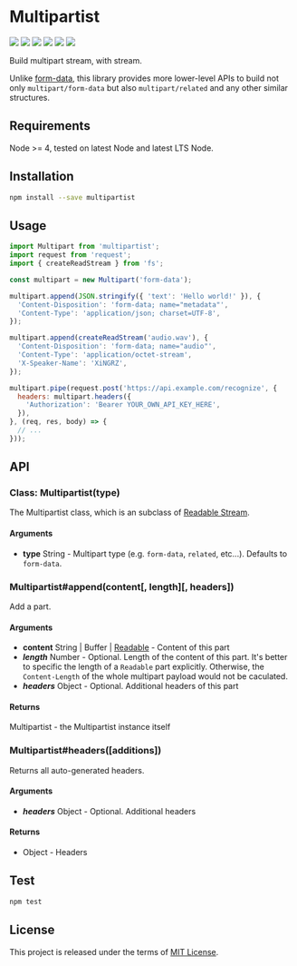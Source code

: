 Multipartist
==========

[![][travis-img]][travis-url] [![][coveralls-img]][coveralls-url] [![][npm-version]][npm-url] [![][npm-downloads]][npm-url] [![][license-img]][license-url] [![][issues-img]][issues-url]

Build multipart stream, with stream.

Unlike [form-data](https://github.com/form-data/form-data), this library provides more lower-level APIs to build not only `multipart/form-data` but also `multipart/related` and any other similar structures.

## Requirements

Node >= 4, tested on latest Node and latest LTS Node.

## Installation

```sh
npm install --save multipartist
```

## Usage

```js
import Multipart from 'multipartist';
import request from 'request';
import { createReadStream } from 'fs';

const multipart = new Multipart('form-data');

multipart.append(JSON.stringify({ 'text': 'Hello world!' }), {
  'Content-Disposition': 'form-data; name="metadata"',
  'Content-Type': 'application/json; charset=UTF-8',
});

multipart.append(createReadStream('audio.wav'), {
  'Content-Disposition': 'form-data; name="audio"',
  'Content-Type': 'application/octet-stream',
  'X-Speaker-Name': 'XiNGRZ',
});

multipart.pipe(request.post('https://api.example.com/recognize', {
  headers: multipart.headers({
    'Authorization': 'Bearer YOUR_OWN_API_KEY_HERE',
  }),
}, (req, res, body) => {
  // ...
}));
```

## API

### Class: Multipartist(type)

The Multipartist class, which is an subclass of [Readable Stream](https://nodejs.org/dist/latest/docs/api/stream.html#stream_readable_streams).

#### Arguments

- **type** String - Multipart type (e.g. `form-data`, `related`, etc...). Defaults to `form-data`.

### Multipartist#append(content[, length][, headers])

Add a part.

#### Arguments

- **content** String | Buffer | [Readable](https://nodejs.org/dist/latest/docs/api/stream.html#stream_class_stream_readable) - Content of this part
- ***length*** Number - Optional. Length of the content of this part. It's better to specific the length of a `Readable` part explicitly. Otherwise, the `Content-Length` of the whole multipart payload would not be caculated.
- ***headers*** Object - Optional. Additional headers of this part

#### Returns

Multipartist - the Multipartist instance itself

### Multipartist#headers([additions])

Returns all auto-generated headers.

#### Arguments

- ***headers*** Object - Optional. Additional headers

#### Returns

- Object - Headers

## Test

```sh
npm test
```

## License

This project is released under the terms of [MIT License](LICENSE).


[travis-img]: https://img.shields.io/travis/xingrz/multipartist/master.svg?style=flat-square
[travis-url]: https://travis-ci.org/xingrz/multipartist
[coveralls-img]: https://img.shields.io/coveralls/xingrz/multipartist/master.svg?style=flat-square
[coveralls-url]: https://coveralls.io/r/xingrz/multipartist
[npm-version]: https://img.shields.io/npm/v/multipartist.svg?style=flat-square
[npm-downloads]: https://img.shields.io/npm/dm/multipartist.svg?style=flat-square
[npm-url]: https://www.npmjs.org/package/multipartist
[license-img]: https://img.shields.io/npm/l/multipartist.svg?style=flat-square
[license-url]: LICENSE
[issues-img]: https://img.shields.io/github/issues/xingrz/multipartist.svg?style=flat-square
[issues-url]: https://github.com/xingrz/multipartist/issues
